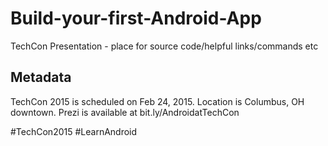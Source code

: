 # Build-your-first-Android-App

TechCon Presentation - place for source code/helpful links/commands etc

Metadata
--------

TechCon 2015 is scheduled on Feb 24, 2015. Location is Columbus, OH downtown.
Prezi is available at bit.ly/AndroidatTechCon

\#TechCon2015
\#LearnAndroid